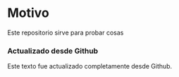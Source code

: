 # Motivo

Este repositorio sirve para probar cosas

### Actualizado desde Github
Este texto fue actualizado completamente desde Github.
